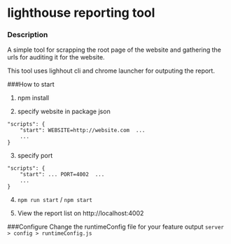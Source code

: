 # lighthouse reporting tool

### Description
A simple tool for scrapping the root page of the website and gathering the urls for auditing it for the website.

This tool uses lighhout cli and chrome launcher for outputing the report.

###How to start

1. npm install

2. specify website in package json

```
"scripts": {
    "start": WEBSITE=http://website.com  ...
    ...
}
```

3. specify port
```
"scripts": {
    "start": ... PORT=4002  ...
    ...
}
```

4. ```npm run start``` / ```npm start```

5. View the report list on http://localhost:4002


###Configure
Change the runtimeConfig file for your feature output
```server > config > runtimeConfig.js```